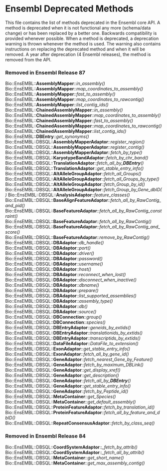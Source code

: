 Ensembl Deprecated Methods
===================

This file contains the list of methods deprecated in the Ensembl core API.
A method is deprecated when it is not functional any more (schema/data change) or has been replaced by a better one.
Backwards compatibility is provided whenever possible.
When a method is deprecated, a deprecation warning is thrown whenever the method is used.
The warning also contains instructions on replacing the deprecated method and when it will be removed.
A year after deprecation (4 Ensembl releases), the method is removed from the API.

### Removed in Ensembl Release 87 ###

Bio::EnsEMBL::**AssemblyMapper**::*in_assembly()*
Bio::EnsEMBL::**AssemblyMapper**::*map_coordinates_to_assembly()*
Bio::EnsEMBL::**AssemblyMapper**::*fast_to_assembly()*
Bio::EnsEMBL::**AssemblyMapper**::*map_coordinates_to_rawcontig()*
Bio::EnsEMBL::**AssemblyMapper**::*list_contig_ids()*
Bio::EnsEMBL::**ChainedAssemblyMapper**::*in_assembly()*
Bio::EnsEMBL::**ChainedAssemblyMapper**::*map_coordinates_to_assembly()*
Bio::EnsEMBL::**ChainedAssemblyMapper**::*fast_to_assembly()*
Bio::EnsEMBL::**ChainedAssemblyMapper**::*map_coordinates_to_rawcontig()*
Bio::EnsEMBL::**ChainedAssemblyMapper**::*list_contig_ids()*
Bio::EnsEMBL::**DBEntry**::*get_synonyms()*
Bio::EnsEMBL::DBSQL::**AssemblyMapperAdaptor**::*register_region()*
Bio::EnsEMBL::DBSQL::**AssemblyMapperAdaptor**::*register_contig()*
Bio::EnsEMBL::DBSQL::**AssemblyMapperAdaptor**::*fetch_by_type()*
Bio::EnsEMBL::DBSQL::**KaryotypeBandAdaptor**::*fetch_by_chr_band()*
Bio::EnsEMBL::DBSQL::**TranslationAdaptor**::*fetch_all_by_**DBEntry**()*
Bio::EnsEMBL::DBSQL::**TranslationAdaptor**::*get_stable_entry_info()*
Bio::EnsEMBL::DBSQL::**AltAlleleGroupAdaptor**::*fetch_all_Groups()*
Bio::EnsEMBL::DBSQL::**AltAlleleGroupAdaptor**::*fetch_all_Groups_by_type()*
Bio::EnsEMBL::DBSQL::**AltAlleleGroupAdaptor**::*fetch_Group_by_id()*
Bio::EnsEMBL::DBSQL::**AltAlleleGroupAdaptor**::*fetch_Group_by_Gene_dbID()*
Bio::EnsEMBL::DBSQL::**AnalysisAdaptor**::*feature_classes()*
Bio::EnsEMBL::DBSQL::**BaseAlignFeatureAdaptor**::*fetch_all_by_RawContig_and_pid()*
Bio::EnsEMBL::DBSQL::**BaseFeatureAdaptor**::*fetch_all_by_RawContig_constraint()*
Bio::EnsEMBL::DBSQL::**BaseFeatureAdaptor**::*fetch_all_by_RawContig()*
Bio::EnsEMBL::DBSQL::**BaseFeatureAdaptor**::*fetch_all_by_RawContig_and_score()*
Bio::EnsEMBL::DBSQL::**BaseFeatureAdaptor**::*remove_by_RawContig()*
Bio::EnsEMBL::DBSQL::**DBAdaptor**::*db_handle()*
Bio::EnsEMBL::DBSQL::**DBAdaptor**::*port()*
Bio::EnsEMBL::DBSQL::**DBAdaptor**::*driver()*
Bio::EnsEMBL::DBSQL::**DBAdaptor**::*password()*
Bio::EnsEMBL::DBSQL::**DBAdaptor**::*username()*
Bio::EnsEMBL::DBSQL::**DBAdaptor**::*host()*
Bio::EnsEMBL::DBSQL::**DBAdaptor**::*reconnect_when_lost()*
Bio::EnsEMBL::DBSQL::**DBAdaptor**::*disconnect_when_inactive()*
Bio::EnsEMBL::DBSQL::**DBAdaptor**::*dbname()*
Bio::EnsEMBL::DBSQL::**DBAdaptor**::*prepare()*
Bio::EnsEMBL::DBSQL::**DBAdaptor**::*list_supported_assemblies()*
Bio::EnsEMBL::DBSQL::**DBAdaptor**::*assembly_type()*
Bio::EnsEMBL::DBSQL::**DBAdaptor**::*db()*
Bio::EnsEMBL::DBSQL::**DBAdaptor**::*source()*
Bio::EnsEMBL::DBSQL::**DBConnection**::*group()*
Bio::EnsEMBL::DBSQL::**DBConnection**::*species()*
Bio::EnsEMBL::DBSQL::**DBEntryAdaptor**::*geneids_by_extids()*
Bio::EnsEMBL::DBSQL::**DBEntryAdaptor**::*translationids_by_extids()*
Bio::EnsEMBL::DBSQL::**DBEntryAdaptor**::*transcriptids_by_extids()*
Bio::EnsEMBL::DBSQL::**DataFileAdaptor**::*DataFile_to_extension()*
Bio::EnsEMBL::DBSQL::**ExonAdaptor**::*get_stable_entry_info()*
Bio::EnsEMBL::DBSQL::**ExonAdaptor**::*fetch_all_by_gene_id()*
Bio::EnsEMBL::DBSQL::**GeneAdaptor**::*fetch_nearest_Gene_by_Feature()*
Bio::EnsEMBL::DBSQL::**GeneAdaptor**::*fetch_by_maximum_DBLink()*
Bio::EnsEMBL::DBSQL::**GeneAdaptor**::*get_display_xref()*
Bio::EnsEMBL::DBSQL::**GeneAdaptor**::*get_description()*
Bio::EnsEMBL::DBSQL::**GeneAdaptor**::*fetch_all_by_**DBEntry**()*
Bio::EnsEMBL::DBSQL::**GeneAdaptor**::*get_stable_entry_info()*
Bio::EnsEMBL::DBSQL::**GeneAdaptor**::*fetch_by_Peptide_id()*
Bio::EnsEMBL::DBSQL::**MetaContainer**::*get_Species()*
Bio::EnsEMBL::DBSQL::**MetaContainer**::*get_default_assembly()*
Bio::EnsEMBL::DBSQL::**ProteinFeatureAdaptor**::*fetch_by_translation_id()*
Bio::EnsEMBL::DBSQL::**ProteinFeatureAdaptor**::*fetch_all_by_feature_and_dbID()*
Bio::EnsEMBL::DBSQL::**RepeatConsensusAdaptor**::*fetch_by_class_seq()*

### Removed in Ensembl Release 84 ###
Bio::EnsEMBL::DBSQL::**CoordSystemAdaptor**::*_fetch_by_attrib()*
Bio::EnsEMBL::DBSQL::**CoordSystemAdaptor**::*_fetch_all_by_attrib()*
Bio::EnsEMBL::DBSQL::**MetaContainer**::*get_short_name()*
Bio::EnsEMBL::DBSQL::**MetaContainer**::*get_max_assembly_contig()*
